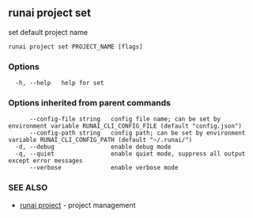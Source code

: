 ## runai project set

set default project name

```
runai project set PROJECT_NAME [flags]
```

### Options

```
  -h, --help   help for set
```

### Options inherited from parent commands

```
      --config-file string   config file name; can be set by environment variable RUNAI_CLI_CONFIG_FILE (default "config.json")
      --config-path string   config path; can be set by environment variable RUNAI_CLI_CONFIG_PATH (default "~/.runai/")
  -d, --debug                enable debug mode
  -q, --quiet                enable quiet mode, suppress all output except error messages
      --verbose              enable verbose mode
```

### SEE ALSO

* [runai project](runai_project.md)	 - project management

